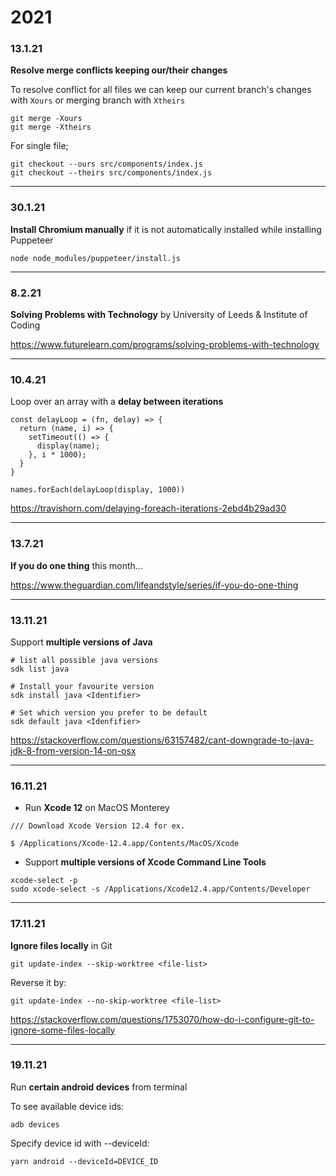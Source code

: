 # 2021

### 13.1.21
**Resolve merge conflicts keeping our/their changes**

To resolve conflict for all files we can keep our current branch's changes with `Xours` or merging branch with `Xtheirs`

```
git merge -Xours
git merge -Xtheirs
```

For single file;

```
git checkout --ours src/components/index.js 
git checkout --theirs src/components/index.js 
```

---

### 30.1.21
**Install Chromium manually** if it is not automatically installed while installing Puppeteer

```
node node_modules/puppeteer/install.js
```

---

### 8.2.21
**Solving Problems with Technology** by University of Leeds & Institute of Coding

https://www.futurelearn.com/programs/solving-problems-with-technology

---

### 10.4.21
Loop over an array with a **delay between iterations**

```
const delayLoop = (fn, delay) => {
  return (name, i) => {
    setTimeout(() => {
      display(name);
    }, i * 1000);
  }
}

names.forEach(delayLoop(display, 1000))
```

https://travishorn.com/delaying-foreach-iterations-2ebd4b29ad30

---

### 13.7.21
**If you do one thing** this month...

https://www.theguardian.com/lifeandstyle/series/if-you-do-one-thing

---

### 13.11.21
Support **multiple versions of Java**

```
# list all possible java versions
sdk list java

# Install your favourite version
sdk install java <Identifier>

# Set which version you prefer to be default
sdk default java <Idenfifier>
```

https://stackoverflow.com/questions/63157482/cant-downgrade-to-java-jdk-8-from-version-14-on-osx

---

### 16.11.21
- Run **Xcode 12** on MacOS Monterey

```
/// Download Xcode Version 12.4 for ex.

$ /Applications/Xcode-12.4.app/Contents/MacOS/Xcode
```

- Support **multiple versions of Xcode Command Line Tools**

```
xcode-select -p
sudo xcode-select -s /Applications/Xcode12.4.app/Contents/Developer
```

---

### 17.11.21
**Ignore files locally** in Git

```
git update-index --skip-worktree <file-list>
```

Reverse it by:

```
git update-index --no-skip-worktree <file-list>
```

https://stackoverflow.com/questions/1753070/how-do-i-configure-git-to-ignore-some-files-locally

---

### 19.11.21
Run **certain android devices** from terminal

To see available device ids:

```
adb devices
```

Specify device id with --deviceId:

```
yarn android --deviceId=DEVICE_ID
```
